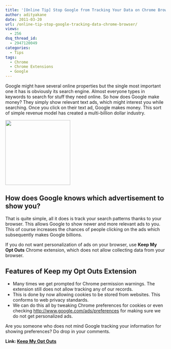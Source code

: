 ```yaml
---
title: '[Online Tip] Stop Google from Tracking Your Data on Chrome Browser!'
author: adityakane
date: 2011-03-20
url: /online-tip-stop-google-tracking-data-chrome-browser/
views:
  - 256
dsq_thread_id:
  - 2947120049
categories:
  - Tips
tags:
  - Chrome
  - Chrome Extensions
  - Google
---
```

Google might have several online properties but the single most important one it has is obviously its search engine. Almost everyone types in keywords to search for stuff they need online. So how does Google make money? They simply show relevant text ads, which might interest you while searching. Once you click on their text ad, Google makes money. This sort of simple revenue model has created a multi-billion dollar industry.

[<img class="alignnone size-full wp-image-38786" title="Chrome_logo_thumb.png" src="http://cdn.devilsworkshop.org/files/2011/03/Chrome_logo_thumb1.png" alt="" width="204" height="204" />][1]

## How does Google knows which advertisement to show you?

That is quite simple, all it does is track your search patterns thanks to your browser. This allows Google to show newer and more relevant ads to you. This of course increases the chances of people clicking on the ads which subsequently makes Google billions.

If you do not want personalization of ads on your browser, use **Keep My Opt Outs** Chrome extension, which does not allow collecting data from your browser.

## Features of Keep my Opt Outs Extension

  * Many times we get prompted for Chrome permission warnings. The extension still does not allow tracking any of our records.
  * This is done by now allowing cookies to be stored from websites. This conforms to web privacy standards.
  * We can do this all by tweaking Chrome preferences for cookies or even checking <a href="http://www.google.com/ads/preferences" onclick="_gaq.push(['_trackEvent', 'outbound-article', 'http://www.google.com/ads/preferences', 'http://www.google.com/ads/preferences']);" >http://www.google.com/ads/preferences</a> for making sure we do not get personalized ads.

Are you someone who does not mind Google tracking your information for showing preferences? Do drop in your comments.

**Link: <a href="https://chrome.google.com/webstore/detail/hhnjdplhmcnkiecampfdgfjilccfpfoe#" onclick="_gaq.push(['_trackEvent', 'outbound-article', 'https://chrome.google.com/webstore/detail/hhnjdplhmcnkiecampfdgfjilccfpfoe#', 'Keep My Opt Outs']);" target="_blank">Keep My Opt Outs</a>**

 [1]: http://cdn.devilsworkshop.org/files/2011/03/Chrome_logo_thumb1.png
